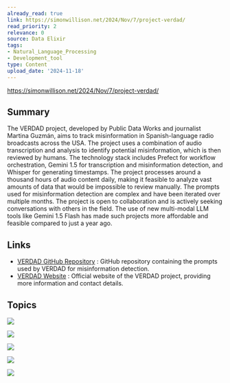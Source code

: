 ```yaml
---
already_read: true
link: https://simonwillison.net/2024/Nov/7/project-verdad/
read_priority: 2
relevance: 0
source: Data Elixir
tags:
- Natural_Language_Processing
- Development_tool
type: Content
upload_date: '2024-11-18'
---
```


https://simonwillison.net/2024/Nov/7/project-verdad/
## Summary

The VERDAD project, developed by Public Data Works and journalist Martina Guzmán, aims to track misinformation in Spanish-language radio broadcasts across the USA. The project uses a combination of audio transcription and analysis to identify potential misinformation, which is then reviewed by humans. The technology stack includes Prefect for workflow orchestration, Gemini 1.5 for transcription and misinformation detection, and Whisper for generating timestamps. The project processes around a thousand hours of audio content daily, making it feasible to analyze vast amounts of data that would be impossible to review manually. The prompts used for misinformation detection are complex and have been iterated over multiple months. The project is open to collaboration and is actively seeking conversations with others in the field. The use of new multi-modal LLM tools like Gemini 1.5 Flash has made such projects more affordable and feasible compared to just a year ago.
## Links

- [VERDAD GitHub Repository](https://github.com/PublicDataWorks/verdad/tree/main/prompts) : GitHub repository containing the prompts used by VERDAD for misinformation detection.
- [VERDAD Website](https://verdad.app/) : Official website of the VERDAD project, providing more information and contact details.

## Topics

![](topics/Concept/Data%20Journalism)

![](topics/Tool/Prefect)

![](topics/Model/Gemini)

![](topics/Model/Whisper)

![](topics/Concept/Prompt%20Engineering)